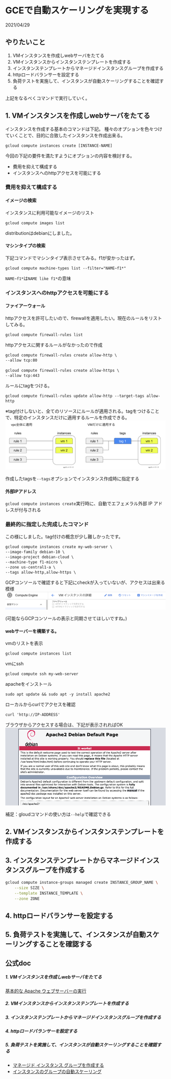 


# GCEで自動スケーリングを実現する
2021/04/29

## やりたいこと
1. VMインスタンスを作成しwebサーバをたてる
2. VMインスタンスからインスタンステンプレートを作成する
3. インスタンステンプレートからマネージドインスタンスグループを作成する
4. httpロードバランサーを設定する
5. 負荷テストを実施して、インスタンスが自動スケーリングすることを確認する

上記をなるべくコマンドで実行していく。

## 1. VMインスタンスを作成しwebサーバをたてる  

インスタンスを作成する基本のコマンドは下記。
種々のオプションを色々つけていくことで、目的に合致したインスタンスを作成出来る。
```
gcloud compute instances create [INSTANCE-NAME]
```

今回の下記の要件を満たすようにオプションの内容を検討する。
* 費用を抑えて構成する
* インスタンスへのhttpアクセスを可能にする


### 費用を抑えて構成する
#### イメージの検索
インスタンスに利用可能なイメージのリスト
```
gcloud compute images list 
```
distributionはdebianにしました。

#### マシンタイプの検索
下記コマンドでマシンタイプ表示させてみる。f1が安かったはず。
```
gcloud compute machine-types list --filter="NAME~f1*" 
```

`NAME~f1*`は`NAME like f1*`の意味

### インスタンスへのhttpアクセスを可能にする
#### ファイアーウォール
httpアクセスを許可したいので、firewallを適用したい。現在のルールをリストしてみる。
```
gcloud compute firewall-rules list
```

httpアクセスに関するルールがなかったので作成
```
gcloud compute firewall-rules create allow-http \
--allow tcp:80

gcloud compute firewall-rules create allow-https \
--allow tcp:443
```

ルールにtagをつける。
```
gcloud compute firewall-rules update allow-http --target-tags allow-http
```
※tag付けしないと、全てのリソースにルールが適用される。tagをつけることで、特定のインスタンスだけに適用するルールを作成できる。
![image](tag.png)


作成したtagsを`--tags`オプションでインスタンス作成時に指定する

#### 外部IPアドレス
`gcloud compute instances create`実行時に、自動でエフェメラル外部 IP アドレスが付与される


### 最終的に指定した完成したコマンド
この様にしました。tag付けの概念が少し難しかったです。
```
gcloud compute instances create my-web-server \
--image-family debian-10 \
--image-project debian-cloud \
--machine-type f1-micro \
--zone us-central1-a \
--tags allow-http,allow-https \
```

GCPコンソールで確認すると下記にcheckが入っていないが、アクセスは出来る模様
![image](http.png)

(可能ならGCPコンソールの表示と同期させてほしいですね。)

#### webサーバーを構築する。
vmのリストを表示
```
gcloud compute instances list
```

vmにssh
```
gcloud compute ssh my-web-server
```

apacheをインストール
```
sudo apt update && sudo apt -y install apache2
```

ローカルからcurlでアクセスを確認
```
curl 'http://IP-ADDRESS'
```

ブラウザからアクセスする場合は、下記が表示されればOK
![image](web-server.png)


補足：gloudコマンドの使い方は`--help`で確認できる

## 2. VMインスタンスからインスタンステンプレートを作成する


## 3. インスタンステンプレートからマネージドインスタンスグループを作成する
```bash
gcloud compute instance-groups managed create INSTANCE_GROUP_NAME \
    --size SIZE \
    --template INSTANCE_TEMPLATE \
    --zone ZONE
```

## 4. httpロードバランサーを設定する
## 5. 負荷テストを実施して、インスタンスが自動スケーリングすることを確認する





## 公式doc
##### 1. VMインスタンスを作成しwebサーバをたてる
[基本的な Apache ウェブサーバーの実行](https://cloud.google.com/compute/docs/tutorials/basic-webserver-apache?hl=ja)

##### 2. VMインスタンスからインスタンステンプレートを作成する
##### 3. インスタンステンプレートからマネージドインスタンスグループを作成する
##### 4. httpロードバランサーを設定する
##### 5. 負荷テストを実施して、インスタンスが自動スケーリングすることを確認する

* [マネージド インスタンス グループを作成する](https://cloud.google.com/compute/docs/instance-groups/creating-groups-of-managed-instances?hl=ja#create_managed_group)
* [インスタンスのグループの自動スケーリング](https://cloud.google.com/compute/docs/autoscaler?hl=ja)